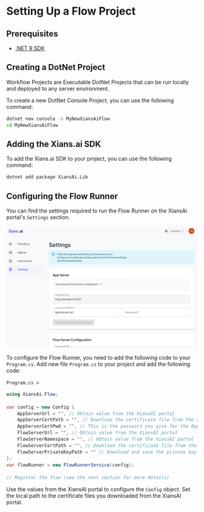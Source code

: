 # Setting Up a Flow Project

## Prerequisites

- [.NET 9 SDK](https://dotnet.microsoft.com/en-us/download/dotnet/9.0)

## Creating a DotNet Project

Workflow Projects are Executable DotNet Projects that can be run locally and deployed to any server environment.

To create a new DotNet Console Project, you can use the following command:

```bash
dotnet new console -n MyNewXiansAiFlow
cd MyNewXiansAiFlow
```

## Adding the Xians.ai SDK

To add the Xians.ai SDK to your project, you can use the following command:

```bash
dotnet add package XiansAi.Lib
```

## Configuring the Flow Runner

You can find the settings required to run the Flow Runner on the XiansAi portal's `Settings` section.

![Settings](../images/portal-settings.png)

To configure the Flow Runner, you need to add the following code to your `Program.cs`. Add new file `Program.cs` to your project and add the following code:

`Program.cs >`

```csharp
using XiansAi.Flow;

var config = new Config {
    AppServerUrl = "", // Obtain value from the XiansAI portal
    AppServerCertPath = "", // Download the certificate file from the XiansAI portal. Set file path to the location of the file.
    AppServerCertPwd = "", // This is the password you give for the App Server certificate file generation.
    FlowServerUrl = "", // Obtain value from the XiansAI portal
    FlowServerNamespace = "", // Obtain value from the XiansAI portal
    FlowServerCertPath = "", // Download the certificate file from the XiansAI portal. Set file path to the location of the file.
    FlowServerPrivateKeyPath = "" // Download and save the private key file from the XiansAI portal
};
var flowRunner = new FlowRunnerService(config);

// Register the flow (see the next section for more details)
```

Use the values from the XiansAI portal to configure the `Config` object. Set the local path to the certificate files you downloaded from the XiansAI portal.

